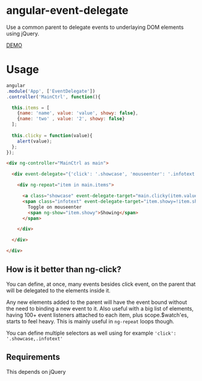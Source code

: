angular-event-delegate
======================

Use a common parent to delegate events to underlaying DOM elements using jQuery. 

[DEMO](http://plnkr.co/edit/wTjaeI9RAoPwy4Nkycwk?p=preview)

Usage
=================

```js
angular
.module('App', ['EventDelegate'])
.controller('MainCtrl', function(){

  this.items = [
    {name: 'name', value: 'value', showy: false},
    {name: 'two' , value: '2', showy: false}
  ];
  
  this.clicky = function(value){
    alert(value);
  };
});
```

```html
<div ng-controller="MainCtrl as main">

  <div event-delegate="{'click': '.showcase', 'mouseenter': '.infotext'}">

    <div ng-repeat="item in main.items">

      <a class="showcase" event-delegate-target="main.clicky(item.value)">{{ item.name }}</a>
      <span class="infotext" event-delegate-target="item.showy=!item.showy">
        Toggle on mouseenter
        <span ng-show="item.showy">Showing</span>
      </span>

    </div>

  </div>

</div>
```

## How is it better than ng-click?

You can define, at once, many events besides click event, on the parent that will be delegated to the elements inside it. 

Any new elements added to the parent will have the event bound without the need to binding a new event to it. Also useful with a big list of elements, having 100+ event listeners attached to each item, plus scope.$watch'es, starts to feel heavy. This is mainly useful in `ng-repeat` loops though. 

You can define multiple selectors as well using for example `'click': '.showcase,.infotext'`

## Requirements

This depends on jQuery
